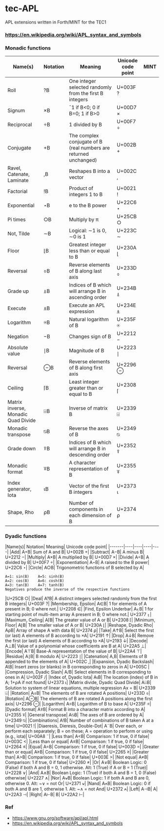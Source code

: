# tec-APL
APL extensions written in Forth/MINT for the TEC1

### https://en.wikipedia.org/wiki/APL_syntax_and_symbols
### Monadic functions 

|Name(s)|Notation|Meaning|Unicode code point|MINT|
|-------|----|----|----|----|
|Roll | ?B | One integer selected randomly from the first B integers | U+003F ? |
|Signum| ×B| ¯1 if B<0; 0 if B=0; 1 if B>0| U+00D7 ×|
|Reciprocal| ÷B| 1 divided by B| U+00F7 ÷|
|Conjugate| +B| The complex conjugate of B (real numbers are returned unchanged)| U+002B +|
|Ravel, Catenate, Laminate| ,B| Reshapes B into a vector| U+002C ,|
|Factorial| !B| Product of integers 1 to B| U+0021 !|
|Exponential| ⋆B| e to the B power| U+22C6 ⋆|
|Pi times| ○B| Multiply by π| U+25CB ○|
|Not, Tilde| ∼B| Logical: ∼1 is 0, ∼0 is 1| U+223C ∼|
|Floor| ⌊B| Greatest integer less than or equal to B| U+230A ⌊|
|Reversal| ⌽B| Reverse elements of B along last axis| U+233D ⌽|
|Grade up| ⍋B| Indices of B which will arrange B in ascending order| U+234B ⍋|
|Execute| ⍎B| Execute an APL expression| U+234E ⍎|
|Logarithm| ⍟B| Natural logarithm of B| U+235F ⍟|
|Negation| −B| Changes sign of B| U+2212 −|
|Absolute value| ∣B| Magnitude of B| U+2223 ∣|
|Reversal| ⊖B| Reverse elements of B along first axis| U+2296 ⊖|
|Ceiling| ⌈B| Least integer greater than or equal to B| U+2308 ⌈|
|Matrix inverse, Monadic Quad Divide| ⌹B| Inverse of matrix B| U+2339 ⌹|
|Monadic transpose| ⍉B| Reverse the axes of B| U+2349 ⍉|
|Grade down| ⍒B| Indices of B which will arrange B in descending order| U+2352 ⍒|
|Monadic format| ⍕B| A character representation of B| U+2355 ⍕|
|Index generator, Iota| ⍳B| Vector of the first B integers| U+2373 ⍳|
|Shape, Rho| ⍴B| Number of components in each dimension of B| U+2374 ⍴|

 

### Dyadic functions


|Name(s)| Notation| Meaning| Unicode code point|
|-------|----|----|----|----|
|Add| A+B| Sum of A and B| U+002B +|
|Subtract| A−B| A minus B| U+2212 −|
|Multiply| A×B| A multiplied by B| U+00D7 ×|
|Divide| A÷B| A divided by B| U+00F7 ÷|
|Exponentiation| A⋆B| A raised to the B power| U+22C6 ⋆|
|Circle| A○B| Trigonometric functions of B selected by A|

```
A=1: sin(B)    A=5: sinh(B)
A=2: cos(B)    A=6: cosh(B)
A=3: tan(B)    A=7: tanh(B)
Negatives produce the inverse of the respective functions
```
|U+25CB ○|
|Deal| A?B| A distinct integers selected randomly from the first B integers| U+003F ?|
|Membership, Epsilon| A∈B| 1 for elements of A present in B; 0 where not.| U+2208 ∈|
|Find, Epsilon Underbar| A⍷B| 1 for starting point of multi-item array A present in B; 0 where not.| U+2377 ⍷|
|Maximum, Ceiling| A⌈B| The greater value of A or B| U+2308 ⌈|
|Minimum, Floor| A⌊B| The smaller value of A or B| U+230A ⌊|
|Reshape, Dyadic Rho| A⍴B| Array of shape A with data B| U+2374 ⍴|
|Take| A↑B| Select the first (or last) A elements of B according to ×A| U+2191 ↑|
|Drop| A↓B| Remove the first (or last) A elements of B according to ×A| U+2193 ↓|
|Decode| A⊥B| Value of a polynomial whose coefficients are B at A| U+22A5 ⊥|
|Encode| A⊤B| Base-A representation of the value of B| U+22A4 ⊤|
|Residue| A∣B| B modulo A| U+2223 ∣|
|Catenation| A,B| Elements of B appended to the elements of A| U+002C ,|
|Expansion, Dyadic Backslash| A\B| Insert zeros (or blanks) in B corresponding to zeros in A| U+005C \|
|Compression, Dyadic Slash| A/B| Select elements in B corresponding to ones in A| U+002F /|
|Index of, Dyadic Iota| A⍳B| The location (index) of B in A; 1+⍴A if not found| U+2373 ⍳|
|Matrix divide, Dyadic Quad Divide| A⌹B| Solution to system of linear equations, multiple regression Ax = B| U+2339 ⌹|
|Rotation| A⌽B| The elements of B are rotated A positions| U+233D ⌽|
|Rotation| A⊖B| The elements of B are rotated A positions along the first axis| U+2296 ⊖|
|Logarithm| A⍟B| Logarithm of B to base A| U+235F ⍟|
|Dyadic format| A⍕B| Format B into a character matrix according to A| U+2355 ⍕|
|General transpose| A⍉B| The axes of B are ordered by A| U+2349 ⍉|
|Combinations| A!B| Number of combinations of B taken A at a time| U+0021 !|
|Diaeresis, Dieresis, Double-Dot| A¨B| Over each, or perform each separately; B = on these; A = operation to perform or using (e.g., iota)| U+00A8 ¨|
|Less than| A<B| Comparison: 1 if true, 0 if false| U+003C <|
|Less than or equal| A≤B| Comparison: 1 if true, 0 if false| U+2264 ≤|
|Equal| A=B| Comparison: 1 if true, 0 if false| U+003D =|
|Greater than or equal| A≥B| Comparison: 1 if true, 0 if false| U+2265 ≥|
|Greater than| A>B| Comparison: 1 if true, 0 if false| U+003E >|
|Not equal| A≠B| Comparison: 1 if true, 0 if false| U+2260 ≠|
|Or| A∨B| Boolean Logic: 0 (False) if both A and B = 0, 1 otherwise. Alt: 1 (True) if A or B = 1 (True)| U+2228 ∨|
|And| A∧B| Boolean Logic: 1 (True) if both A and B = 1, 0 (False) otherwise| U+2227 ∧|
|Nor| A⍱B| Boolean Logic: 1 if both A and B are 0, otherwise 0. Alt: ~∨ = not Or| U+2371 ⍱|
|Nand| A⍲B| Boolean Logic: 0 if both A and B are 1, otherwise 1. Alt: ~∧ = not And| U+2372 ⍲|
|Left| A⊣B| A| U+22A3 ⊣|
|Right| A⊢B| B| U+22A2 ⊢|





### Ref
- https://www.gnu.org/software/apl/apl.html
- https://en.wikipedia.org/wiki/APL_syntax_and_symbols

